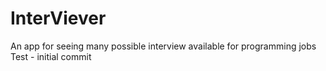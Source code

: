 # InterViever
An app for seeing many possible interview available for programming jobs
Test - initial commit